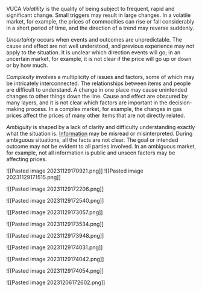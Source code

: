 VUCA
_Volatility_ is the quality of being subject to frequent, rapid and significant change. Small triggers may result in large changes. In a volatile market, for example, the prices of commodities can rise or fall considerably in a short period of time, and the direction of a trend may reverse suddenly.

_Uncertainty_ occurs when events and outcomes are unpredictable. The cause and effect are not well understood, and previous experience may not apply to the situation. It is unclear which direction events will go; in an uncertain market, for example, it is not clear if the price will go up or down or by how much.

_Complexity_ involves a multiplicity of issues and factors, some of which may be intricately interconnected. The relationships between items and people are difficult to understand. A change in one place may cause unintended changes to other things down the line. Cause and effect are obscured by many layers, and it is not clear which factors are important in the decision-making process. In a complex market, for example, the changes in gas prices affect the prices of many other items that are not directly related.

_Ambiguity_ is shaped by a lack of clarity and difficulty understanding exactly what the situation is. [Information](https://www.techtarget.com/searchdatamanagement/definition/information) may be misread or misinterpreted. During ambiguous situations, all the facts are not clear. The goal or intended outcome may not be evident to all parties involved. In an ambiguous market, for example, not all information is public and unseen factors may be affecting prices.

![[Pasted image 20231129170921.png]]
![[Pasted image 20231129171515.png]]

![[Pasted image 20231129172206.png]]

![[Pasted image 20231129172540.png]]

![[Pasted image 20231129173057.png]]

![[Pasted image 20231129173534.png]]

![[Pasted image 20231129173948.png]]

![[Pasted image 20231129174031.png]]

![[Pasted image 20231129174042.png]]

![[Pasted image 20231129174054.png]]

![[Pasted image 20231206172602.png]]

